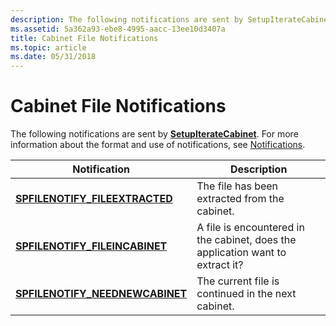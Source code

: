```yaml
---
description: The following notifications are sent by SetupIterateCabinet. For more information about the format and use of notifications, see Notifications.
ms.assetid: 5a362a93-ebe8-4995-aacc-13ee10d3407a
title: Cabinet File Notifications
ms.topic: article
ms.date: 05/31/2018
---
```


# Cabinet File Notifications

The following notifications are sent by [**SetupIterateCabinet**](/windows/desktop/api/Setupapi/nf-setupapi-setupiteratecabineta). For more information about the format and use of notifications, see [Notifications](notifications.md).



| Notification                                                        | Description                                                                    |
|---------------------------------------------------------------------|--------------------------------------------------------------------------------|
| [**SPFILENOTIFY\_FILEEXTRACTED**](spfilenotify-fileextracted.md)   | The file has been extracted from the cabinet.                                  |
| [**SPFILENOTIFY\_FILEINCABINET**](spfilenotify-fileincabinet.md)   | A file is encountered in the cabinet, does the application want to extract it? |
| [**SPFILENOTIFY\_NEEDNEWCABINET**](spfilenotify-neednewcabinet.md) | The current file is continued in the next cabinet.                             |



 

 

 



